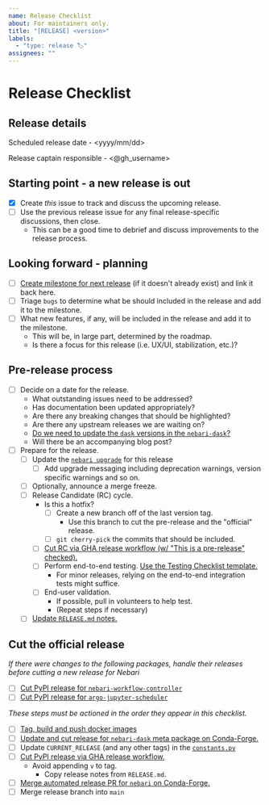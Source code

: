 ```yaml
---
name: Release Checklist
about: For maintainers only.
title: "[RELEASE] <version>"
labels:
  - "type: release 🏷"
assignees: ""
---
```


# Release Checklist

## Release details

Scheduled release date - <yyyy/mm/dd>

Release captain responsible - <@gh_username>

## Starting point - a new release is out

- [x] Create _this_ issue to track and discuss the upcoming release.
- [ ] Use the previous release issue for any final release-specific discussions, then close.
  - This can be a good time to debrief and discuss improvements to the release process.

## Looking forward - planning

- [ ] [Create milestone for next release](https://github.com/nebari-dev/nebari/milestones) (if it doesn't already exist) and link it back here.
- [ ] Triage `bugs` to determine what be should included in the release and add it to the milestone.
- [ ] What new features, if any, will be included in the release and add it to the milestone.
  - This will be, in large part, determined by the roadmap.
  - Is there a focus for this release (i.e. UX/UI, stabilization, etc.)?

## Pre-release process

- [ ] Decide on a date for the release.
  - What outstanding issues need to be addressed?
  - Has documentation been updated appropriately?
  - Are there any breaking changes that should be highlighted?
  - Are there any upstream releases we are waiting on?
  - [Do we need to update the `dask` versions in the `nebari-dask`?](https://github.com/conda-forge/nebari-dask-feedstock/blob/main/recipe/meta.yaml#L13-L16)
  - Will there be an accompanying blog post?
- [ ] Prepare for the release.
  - [ ] Update the [`nebari upgrade`](https://github.com/nebari-dev/nebari/blob/develop/src/_nebari/upgrade.py) for this release
    - [ ] Add upgrade messaging including deprecation warnings, version specific warnings and so on.
  - [ ] Optionally, announce a merge freeze.
  - [ ] Release Candidate (RC) cycle.
    - Is this a hotfix?
      - [ ] Create a new branch off of the last version tag.
        - Use this branch to cut the pre-release and the "official" release.
      - [ ] `git cherry-pick` the commits that should be included.
    - [ ] [Cut RC via GHA release workflow (w/ "This is a pre-release" checked).](https://github.com/nebari-dev/nebari/releases/new)
    - [ ] Perform end-to-end testing. [Use the Testing Checklist template.](https://github.com/nebari-dev/nebari/issues/new?assignees=&labels=type%3A+release+%F0%9F%8F%B7&template=testing-checklist.md&title=Testing+checklist+for+<version>)
      - For minor releases, relying on the end-to-end integration tests might suffice.
    - [ ] End-user validation.
      - If possible, pull in volunteers to help test.
      - (Repeat steps if necessary)
  - [ ] [Update `RELEASE.md` notes.](https://github.com/nebari-dev/nebari/blob/main/RELEASE.md)

## Cut the official release

_If there were changes to the following packages, handle their releases before cutting a new release for Nebari_
- [ ] [Cut PyPI release for `nebari-workflow-controller`](https://github.com/nebari-dev/nebari-workflow-controller)
- [ ] [Cut PyPI release for `argo-jupyter-scheduler`](https://github.com/nebari-dev/argo-jupyter-scheduler)

_These steps must be actioned in the order they appear in this checklist._

- [ ] [Tag, build and push docker images](https://github.com/nebari-dev/nebari-docker-images/releases/new)
- [ ] [Update and cut release for `nebari-dask` meta package on Conda-Forge.](https://github.com/conda-forge/nebari-dask-feedstock)
- [ ] Update `CURRENT_RELEASE` (and any other tags) in the [`constants.py`](https://github.com/nebari-dev/nebari/blob/develop/src/_nebari/constants.py#L1)
- [ ] [Cut PyPI release via GHA release workflow.](https://github.com/nebari-dev/nebari/releases/new)
  - Avoid appending `v` to tag.
    - Copy release notes from `RELEASE.md`.
- [ ] [Merge automated release PR for `nebari` on Conda-Forge.](https://github.com/conda-forge/nebari-feedstock)
- [ ] Merge release branch into `main`
